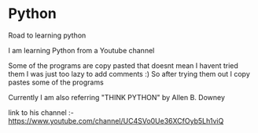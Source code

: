 # Python
Road to learning python


I am learning Python from a Youtube channel


Some of the programs are copy pasted that doesnt mean I havent tried them I was just too lazy to add comments :)
So after trying them out I copy pastes some of the programs 

Currently I am also referring "THINK PYTHON" by Allen B. Downey


link to his channel :- https://www.youtube.com/channel/UC4SVo0Ue36XCfOyb5Lh1viQ
